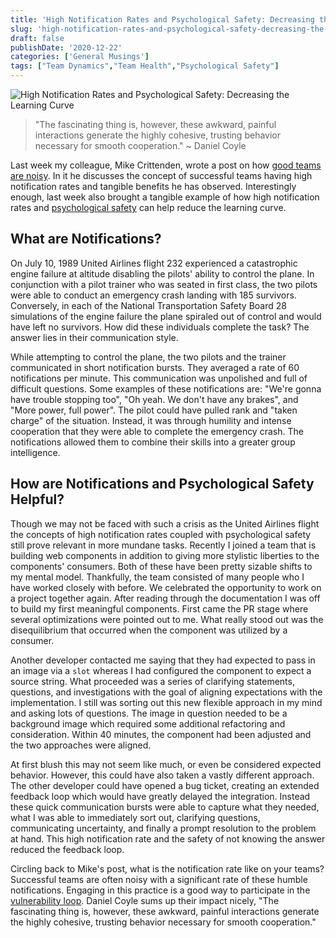 ```yaml
---
title: 'High Notification Rates and Psychological Safety: Decreasing the Learning Curve'
slug: 'high-notification-rates-and-psychological-safety-decreasing-the-learning-curve'
draft: false
publishDate: '2020-12-22'
categories: ['General Musings']
tags: ["Team Dynamics","Team Health","Psychological Safety"]
---
```

![High Notification Rates and Psychological Safety: Decreasing the Learning Curve](images/vintage-telephones.jpg#center)

> "The fascinating thing is, however, these awkward, painful interactions generate the highly cohesive, trusting behavior necessary for smooth cooperation." ~ Daniel Coyle

Last week my colleague, Mike Crittenden, wrote a post on how [good teams are noisy](https://critter.blog/2020/12/15/good-teams-are-noisy/). In it he discusses the concept of successful teams having high notification rates and tangible benefits he has observed. Interestingly enough, last week also brought a tangible example of how high notification rates and [psychological safety](/blog/2020/12/07/the-importance-of-creating-psychological-safety) can help reduce the learning curve.

## What are Notifications?

On July 10, 1989 United Airlines flight 232 experienced a catastrophic engine failure at altitude disabling the pilots' ability to control the plane. In conjunction with a pilot trainer who was seated in first class, the two pilots were able to conduct an emergency crash landing with 185 survivors. Conversely, in each of the National Transportation Safety Board 28 simulations of the engine failure the plane spiraled out of control and would have left no survivors. How did these individuals complete the task? The answer lies in their communication style.

While attempting to control the plane, the two pilots and the trainer communicated in short notification bursts. They averaged a rate of 60 notifications per minute. This communication was unpolished and full of difficult questions. Some examples of these notifications are: "We're gonna have trouble stopping too", "Oh yeah. We don't have any brakes", and "More power, full power". The pilot could have pulled rank and "taken charge" of the situation. Instead, it was through humility and intense cooperation that they were able to complete the emergency crash. The notifications allowed them to combine their skills into a greater group intelligence.

## How are Notifications and Psychological Safety Helpful?

Though we may not be faced with such a crisis as the United Airlines flight the concepts of high notification rates coupled with psychological safety still prove relevant in more mundane tasks. Recently I joined a team that is building web components in addition to giving more stylistic liberties to the components' consumers. Both of these have been pretty sizable shifts to my mental model. Thankfully, the team consisted of many people who I have worked closely with before. We celebrated the opportunity to work on a project together again. After reading through the documentation I was off to build my first meaningful components. First came the PR stage where several optimizations were pointed out to me. What really stood out was the disequilibrium that occurred when the component was utilized by a consumer.

Another developer contacted me saying that they had expected to pass in an image via a `slot` whereas I had configured the component to expect a source string. What proceeded was a series of clarifying statements, questions, and investigations with the goal of aligning expectations with the implementation. I still was sorting out this new flexible approach in my mind and asking lots of questions. The image in question needed to be a background image which required some additional refactoring and consideration. Within 40 minutes, the component had been adjusted and the two approaches were aligned.

At first blush this may not seem like much, or even be considered expected behavior. However, this could have also taken a vastly different approach. The other developer could have opened a bug ticket, creating an extended feedback loop which would have greatly delayed the integration. Instead these quick communication bursts were able to capture what they needed, what I was able to immediately sort out, clarifying questions, communicating uncertainty, and finally a prompt resolution to the problem at hand. This high notification rate and the safety of not knowing the answer reduced the feedback loop.

Circling back to Mike's post, what is the notification rate like on your teams? Successful teams are often noisy with a significant rate of these humble notifications. Engaging in this practice is a good way to participate in the [vulnerability loop](/blog/2020/12/11/what-mistakes-did-you-make-this-sprint). Daniel Coyle sums up their impact nicely, "The fascinating thing is, however, these awkward, painful interactions generate the highly cohesive, trusting behavior necessary for smooth cooperation."
